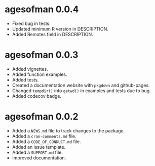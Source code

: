 # agesofman 0.0.4

* Fixed bug in tests.
* Updated minimum R version in DESCRIPTION.
* Added Remotes field in DESCRIPTION.

# agesofman 0.0.3

* Added vignettes.
* Added function examples.
* Added tests.
* Created a documentation website with `pkgdown` and github-pages.
* Changed `tempdir()` into `getwd()` in examples and tests due to bug.
* Added codecov badge.

# agesofman 0.0.2

* Added a `NEWS.md` file to track changes to the package.
* Added a `cran-comments.md` file.
* Added a `CODE_OF_CONDUCT.md` file.
* Added an issue template.
* Added a `SUPPORT.md` file.
* Improved documentation.